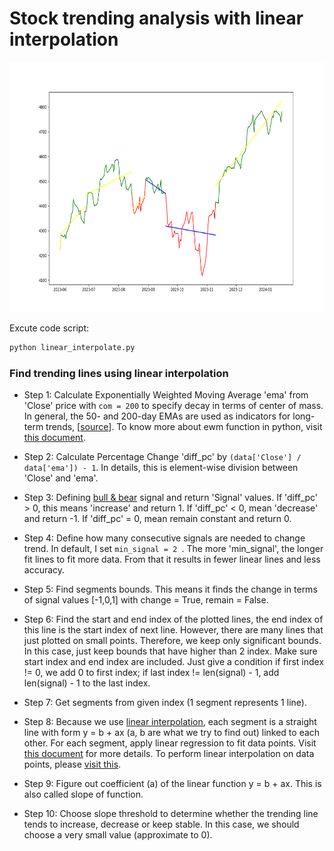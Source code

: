 # Stock trending analysis with linear interpolation

<img src="Figure_1.png"  width="600" height="400">

Excute code script:

```bash
python linear_interpolate.py
```

### Find trending lines using linear interpolation
- Step 1: Calculate Exponentially Weighted Moving Average 'ema' from 'Close' price with `com = 200` to specify decay in terms of center of mass. In general, the 50- and 200-day EMAs are used as indicators for long-term trends, [[source](https://www.investopedia.com/terms/e/ema.asp)]. To know more about ewm function in python, visit [this document](https://pandas.pydata.org/pandas-docs/stable/reference/api/pandas.DataFrame.ewm.html). <br>

- Step 2: Calculate Percentage Change 'diff_pc' by `(data['Close'] / data['ema']) - 1`. In details, this is element-wise division between 'Close' and 'ema'.<br>

- Step 3: Defining [bull & bear](https://www.investopedia.com/insights/digging-deeper-bull-and-bear-markets/#:~:text=Key%20Takeaways,stocks%20are%20declining%20in%20value.) signal and return 'Signal' values. If 'diff_pc' > 0, this means 'increase' and return 1. If 'diff_pc' < 0, mean 'decrease' and return -1. If 'diff_pc' = 0, mean remain constant and return 0.<br>

- Step 4: Define how many consecutive signals are needed to change trend. In default, I set `min_signal = 2 `. The more 'min_signal', the longer fit lines to fit more data. From that it results in fewer linear lines and less accuracy.<br>

- Step 5: Find segments bounds. This means it finds the change in terms of signal values [-1,0,1] with change = True, remain = False.<br>

- Step 6: Find the start and end index of the plotted lines, the end index of this line is the start index of next line. However, there are many lines that just plotted on small points. Therefore, we keep only significant bounds. In this case, just keep bounds that have higher than 2 index. Make sure start index and end index are included. Just give a condition if first index != 0, we add 0 to first index; if last index != len(signal) - 1, add len(signal) - 1 to the last index.<br>

- Step 7: Get segments from given index (1 segment represents 1 line).<br>

- Step 8: Because we use [linear interpolation](https://matthew-brett.github.io/teaching/linear_interpolation.html), each segment is a straight line with form y = b + ax (a, b are what we try to find out) linked to each other. For each segment, apply linear regression to fit data points. Visit [this document](http://paulbourke.net/miscellaneous/interpolation/) for more details. To perform linear interpolation on data points, please [visit this](https://math.stackexchange.com/questions/177491/how-to-perform-simple-linear-interpolation-on-a-data-set).<br>

- Step 9: Figure out coefficient (a) of the linear function y = b + ax. This is also called slope of function.<br>

- Step 10: Choose slope threshold to determine whether the trending line tends to increase, decrease or keep stable. In this case, we should choose a very small value (approximate to 0).<br>

